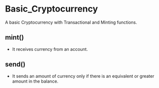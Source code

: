# Basic_Cryptocurrency
A basic Cryptocurrency with Transactional and Minting functions.

## mint()

- It receives currency from an account.

## send()

- It sends an amount of currency only if there is an equivalent or greater amount in the balance.
